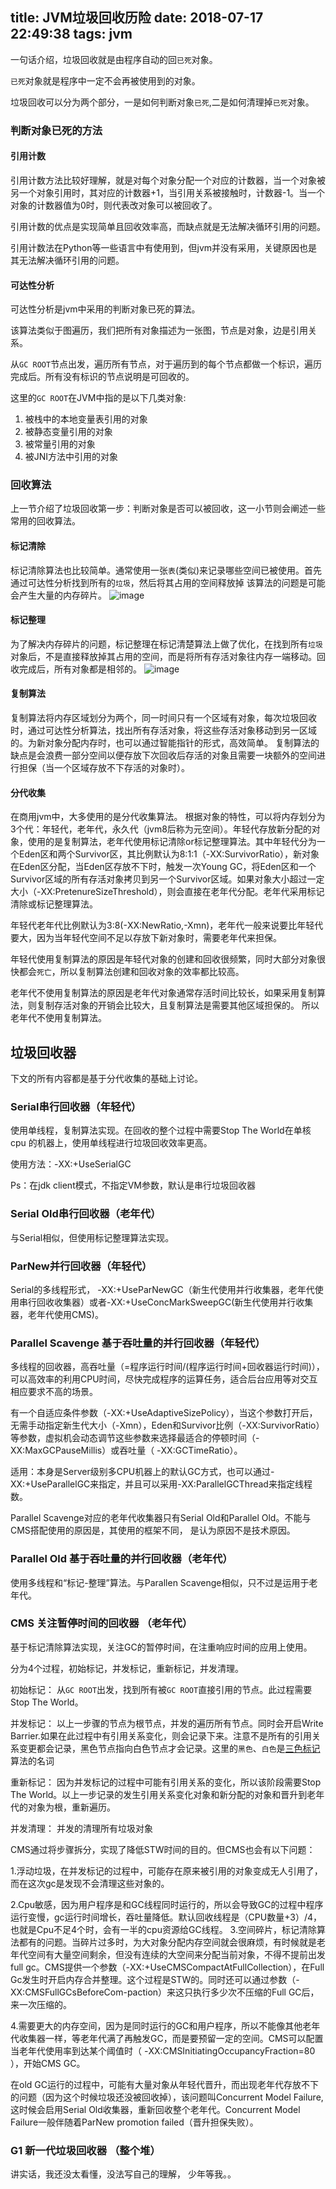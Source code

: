 title: JVM垃圾回收历险
date: 2018-07-17 22:49:38
tags: jvm
---

一句话介绍，垃圾回收就是由程序自动的回`已死`对象。

`已死`对象就是程序中一定不会再被使用到的对象。

垃圾回收可以分为两个部分，一是如何判断对象`已死`,二是如何清理掉`已死`对象。
<!-- more -->
### 判断对象已死的方法
#### 引用计数
引用计数方法比较好理解，就是对每个对象分配一个对应的计数器，当一个对象被另一个对象引用时，其对应的计数器+1，当引用关系被接触时，计数器-1。当一个对象的计数器值为0时，则代表改对象可以被回收了。

引用计数的优点是实现简单且回收效率高，而缺点就是无法解决循环引用的问题。

引用计数法在Python等一些语言中有使用到，但jvm并没有采用，关键原因也是其无法解决循环引用的问题。

#### 可达性分析
可达性分析是jvm中采用的判断对象已死的算法。

该算法类似于图遍历，我们把所有对象描述为一张图，节点是对象，边是引用关系。

从`GC ROOT`节点出发，遍历所有节点，对于遍历到的每个节点都做一个标识，遍历完成后。所有没有标识的节点说明是可回收的。

这里的`GC ROOT`在JVM中指的是以下几类对象:

1. 被栈中的本地变量表引用的对象
2. 被静态变量引用的对象
3. 被常量引用的对象
4. 被JNI方法中引用的对象



### 回收算法
上一节介绍了垃圾回收第一步：判断对象是否可以被回收，这一小节则会阐述一些常用的回收算法。

#### 标记清除
标记清除算法也比较简单。通常使用一张`表`(类似)来记录哪些空间已被使用。首先通过可达性分析找到所有的`垃圾`，然后将其占用的空间释放掉
该算法的问题是可能会产生大量的内存碎片。
![image](http://7xrsw2.com1.z0.glb.clouddn.com/640.webp)


#### 标记整理
为了解决内存碎片的问题，标记整理在标记清楚算法上做了优化，在找到所有`垃圾`对象后，不是直接释放掉其占用的空间，而是将所有存活对象往内存一端移动。回收完成后，所有对象都是相邻的。
![image](http://7xrsw2.com1.z0.glb.clouddn.com/mark-zhengli.webp)

#### 复制算法
复制算法将内存区域划分为两个，同一时间只有一个区域有对象，每次垃圾回收时，通过可达性分析算法，找出所有存活对象，将这些存活对象移动到另一区域的。为新对象分配内存时，也可以通过智能指针的形式，高效简单。
复制算法的缺点是会浪费一部分空间以便存放下次回收后存活的对象且需要一块额外的空间进行担保（当一个区域存放不下存活的对象时）。

#### 分代收集
在商用jvm中，大多使用的是分代收集算法。
根据对象的特性，可以将内存划分为3个代：年轻代，老年代，永久代（jvm8后称为元空间）。年轻代存放新分配的对象，使用的是复制算法，老年代使用标记清除or标记整理算法。其中年轻代分为一个Eden区和两个Survivor区，其比例默认为8:1:1（-XX:SurvivorRatio），新对象在Eden区分配，当Eden区存放不下时，触发一次Young GC，将Eden区和一个Survivor区域的所有存活对象拷贝到另一个Survivor区域。如果对象大小超过一定大小（-XX:PretenureSizeThreshold），则会直接在老年代分配。老年代采用标记清除或标记整理算法。

年轻代老年代比例默认为3:8(-XX:NewRatio,-Xmn)，老年代一般来说要比年轻代要大，因为当年轻代空间不足以存放下新对象时，需要老年代来担保。

年轻代使用复制算法的原因是年轻代对象的创建和回收很频繁，同时大部分对象很快都会`死亡`，所以复制算法创建和回收对象的效率都比较高。

老年代不使用复制算法的原因是老年代对象通常存活时间比较长，如果采用复制算法，则复制存活对象的开销会比较大，且复制算法是需要其他区域担保的。 所以老年代不使用复制算法。


## 垃圾回收器
下文的所有内容都是基于分代收集的基础上讨论。

### Serial串行回收器（年轻代）

使用单线程，复制算法实现。在回收的整个过程中需要Stop The World在单核cpu 的机器上，使用单线程进行垃圾回收效率更高。

使用方法：-XX:+UseSerialGC

Ps：在jdk client模式，不指定VM参数，默认是串行垃圾回收器


### Serial Old串行回收器（老年代）
与Serial相似，但使用标记整理算法实现。


### ParNew并行回收器（年轻代）
Serial的多线程形式，
-XX:+UseParNewGC（新生代使用并行收集器，老年代使用串行回收收集器）或者-XX:+UseConcMarkSweepGC(新生代使用并行收集器，老年代使用CMS)。


### Parallel Scavenge 基于吞吐量的并行回收器（年轻代）

多线程的回收器，高吞吐量（=程序运行时间/(程序运行时间+回收器运行时间)），可以高效率的利用CPU时间，尽快完成程序的运算任务，适合后台应用等对交互相应要求不高的场景。

有一个自适应条件参数（-XX:+UseAdaptiveSizePolicy），当这个参数打开后，无需手动指定新生代大小（-Xmn），Eden和Survivor比例（-XX:SurvivorRatio）等参数，虚拟机会动态调节这些参数来选择最适合的停顿时间（-XX:MaxGCPauseMillis）或吞吐量（ -XX:GCTimeRatio）。

适用：本身是Server级别多CPU机器上的默认GC方式，也可以通过-XX:+UseParallelGC来指定，并且可以采用-XX:ParallelGCThread来指定线程数。

Parallel Scavenge对应的老年代收集器只有Serial Old和Parallel Old。不能与CMS搭配使用的原因是，其使用的框架不同，
是认为原因不是技术原因。
 

### Parallel Old 基于吞吐量的并行回收器（老年代）
使用多线程和“标记-整理”算法。与Parallen Scavenge相似，只不过是运用于老年代。

### CMS 关注暂停时间的回收器 （老年代）

基于标记清除算法实现，关注GC的暂停时间，在注重响应时间的应用上使用。

分为4个过程，初始标记，并发标记，重新标记，并发清理。

初始标记：
从`GC ROOT`出发，找到所有被`GC ROOT`直接引用的节点。此过程需要Stop The World。

并发标记：
以上一步骤的节点为根节点，并发的遍历所有节点。同时会开启Write Barrier.如果在此过程中有引用关系变化，则会记录下来。注意不是所有的引用关系变更都会记录，黑色节点指向白色节点才会记录。这里的`黑色`、`白色`是[三色标记](https://blog.csdn.net/yang1370808/article/details/61614620)算法的名词

 
重新标记：
因为并发标记的过程中可能有引用关系的变化，所以该阶段需要Stop The World。以上一步记录的发生引用关系变化对象和新分配的对象和晋升到老年代的对象为根，重新遍历。

并发清理：
并发的清理所有垃圾对象


CMS通过将步骤拆分，实现了降低STW时间的目的。但CMS也会有以下问题：

1.浮动垃圾，在并发标记的过程中，可能存在原来被引用的对象变成无人引用了，而在这次gc是发现不会清理这些对象的。

2.Cpu敏感，因为用户程序是和GC线程同时运行的，所以会导致GC的过程中程序运行变慢，gc运行时间增长，吞吐量降低。默认回收线程是（CPU数量+3）/4，也就是Cpu不足4个时，会有一半的cpu资源给GC线程。
3.空间碎片，标记清除算法都有的问题。当碎片过多时，为大对象分配内存空间就会很麻烦，有时候就是老年代空间有大量空间剩余，但没有连续的大空间来分配当前对象，不得不提前出发full gc。CMS提供一个参数（-XX:+UseCMSCompactAtFullCollection），在Full Gc发生时开启内存合并整理。这个过程是STW的。同时还可以通过参数（-XX:CMSFullGCsBeforeCom-paction）来这只执行多少次不压缩的Full GC后，来一次压缩的。

4.需要更大的内存空间，因为是同时运行的GC和用户程序，所以不能像其他老年代收集器一样，等老年代满了再触发GC，而是要预留一定的空间。CMS可以配置当老年代使用率到达某个阈值时（ -XX:CMSInitiatingOccupancyFraction=80 ），开始CMS GC。

在old GC运行的过程中，可能有大量对象从年轻代晋升，而出现老年代存放不下的问题（因为这个时候垃圾还没被回收掉），该问题叫Concurrent Model Failure,这时候会启用Serial Old收集器，重新回收整个老年代。Concurrent Model Failure一般伴随着ParNew promotion failed（晋升担保失败）。




### G1 新一代垃圾回收器 （整个堆）
讲实话，我还没太看懂，没法写自己的理解，
少年等我。。